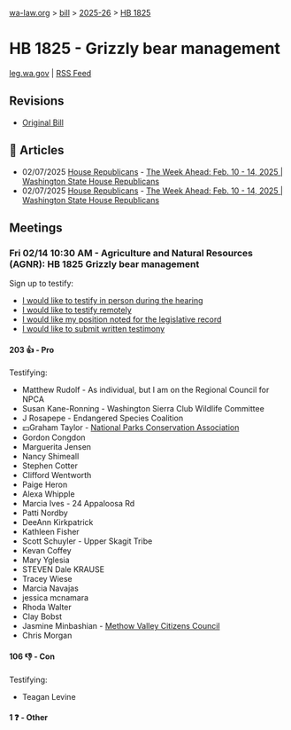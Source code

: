 [wa-law.org](/) > [bill](/bill/) > [2025-26](/bill/2025-26/) > [HB 1825](/bill/2025-26/hb/1825/)

# HB 1825 - Grizzly bear management
[leg.wa.gov](https://app.leg.wa.gov/billsummary?BillNumber=1825&Year=2025&Initiative=false) | [RSS Feed](./rss.xml)

## Revisions
* [Original Bill](1/)

## 📰 Articles
* 02/07/2025 [House Republicans](/org/house_republicans/) - [The Week Ahead: Feb. 10 - 14, 2025 | Washington State House Republicans](http://houserepublicans.wa.gov/week/the-week-ahead-feb-10-14-2025/#:~:text=HB%201825)
* 02/07/2025 [House Republicans](/org/house_republicans/) - [The Week Ahead: Feb. 10 - 14, 2025 | Washington State House Republicans](https://houserepublicans.wa.gov/week/the-week-ahead-feb-10-14-2025/#:~:text=HB%201825)

## Meetings
### Fri 02/14 10:30 AM - Agriculture and Natural Resources (AGNR): HB 1825 Grizzly bear management
Sign up to testify:
* [I would like to testify in person during the hearing](https://app.leg.wa.gov/csi/Testifier/Add?chamber=House&mId=32740&aId=163148&caId=25532&tId=1)
* [I would like to testify remotely](https://app.leg.wa.gov/csi/Testifier/Add?chamber=House&mId=32740&aId=163148&caId=25532&tId=2)
* [I would like my position noted for the legislative record](https://app.leg.wa.gov/csi/Testifier/Add?chamber=House&mId=32740&aId=163148&caId=25532&tId=3)
* [I would like to submit written testimony](https://app.leg.wa.gov/csi/Testifier/Add?chamber=House&mId=32740&aId=163148&caId=25532&tId=4)

#### 203 👍 - Pro
Testifying:
* Matthew Rudolf - As individual, but I am on the Regional Council for NPCA
* Susan Kane-Ronning - Washington Sierra Club Wildlife Committee
* J Rosapepe - Endangered Species Coalition
* 💵Graham Taylor - [National Parks Conservation Association](/org/national_parks_conservation_association/)
* Gordon Congdon
* Marguerita Jensen
* Nancy Shimeall
* Stephen Cotter
* Clifford Wentworth
* Paige Heron
* Alexa Whipple
* Marcia Ives - 24 Appaloosa Rd
* Patti Nordby
* DeeAnn Kirkpatrick
* Kathleen Fisher
* Scott Schuyler - Upper Skagit Tribe
* Kevan Coffey
* Mary Yglesia
* STEVEN Dale KRAUSE
* Tracey Wiese
* Marcia Navajas
* jessica mcnamara
* Rhoda Walter
* Clay Bobst
* Jasmine Minbashian - [Methow Valley Citizens Council](/org/methow_valley_citizens_council/)
* Chris Morgan

#### 106 👎 - Con
Testifying:
* Teagan Levine

#### 1 ❓ - Other
